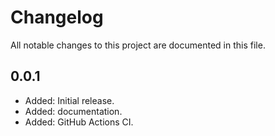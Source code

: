 # Changelog

All notable changes to this project are documented in this file.

## 0.0.1

- Added: Initial release.
- Added: documentation.
- Added: GitHub Actions CI.
